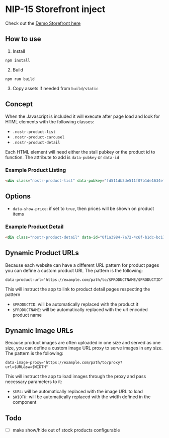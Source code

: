 # NIP-15 Storefront inject

Check out the [Demo Storefront here](https://czino.github.io/nostr-nip-15-storefront-inject)
## How to use

1. Install
```
npm install
```
2. Build
```
npm run build
```
3. Copy assets if needed from
`build/static`

## Concept
When the Javascript is included it will execute after page load and look for HTML elements with the following classes:

- `.nostr-product-list`
- `.nostr-product-carousel`
- `.nostr-product-detail`

Each HTML element will need either the stall pubkey or the product id to function. The attribute to add is `data-pubkey` or `data-id`

### Example Product Listing
```html
<div class="nostr-product-list" data-pubkey="fd511db3de511f07b1de1634ef4e603fb7a51af5b14a7630b8df0f1bd0c705e3"></div>
```

## Options
- `data-show-price`: if set to `true`, then prices will be shown on product items

### Example Product Detail
```html
<div class="nostr-product-detail" data-id="0f1a3984-7a72-4c6f-b1dc-bc170b6c4d8e"></div>
```

## Dynamic Product URLs
Because each website can have a different URL pattern for product pages you can define a custom product URL The pattern is the following:

`data-product-url="https://example.com/path/to/$PRODUCTNAME/$PRODUCTID"`

This will instruct the app to link to product detail pages respecting the pattern

- `$PRODUCTID`: will be automatically replaced with the product it
- `$PRODUCTNAME`: will be automatically replaced with the url encoded product name

## Dynamic Image URLs
Because product images are often uploaded in one size and served as one size, you can define a custom image URL proxy to serve images in any size. The pattern is the following:

`data-image-proxy="https://example.com/path/to/proxy?url=$URL&sw=$WIDTH"`

This will instruct the app to load images through the proxy and pass necessary parameters to it:

- `$URL`: will be automatically replaced with the image URL to load
- `$WIDTH`: will be automatically replaced with the width defined in the component

## Todo
- [ ] make show/hide out of stock products configurable

